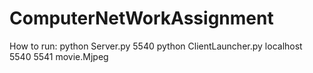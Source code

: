 # ComputerNetWorkAssignment
How to run:
python Server.py 5540
python ClientLauncher.py localhost 5540 5541 movie.Mjpeg
